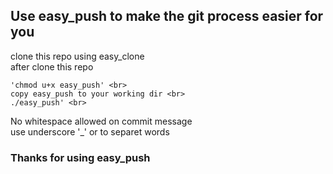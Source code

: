 ## Use easy_push to make the git process easier for you
clone this repo using easy_clone <br>
after clone this repo <br>

```
'chmod u+x easy_push' <br>
copy easy_push to your working dir <br>
./easy_push' <br>
```
No whitespace allowed on commit message <br>
use underscore '_' or to separet words <br>

### Thanks for using easy_push
